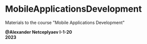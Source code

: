 # MobileApplicationsDevelopment
Materials to the course "Mobile Applications Development"

**@Alexander Netceplyaev  I-1-20**  
**2023**

